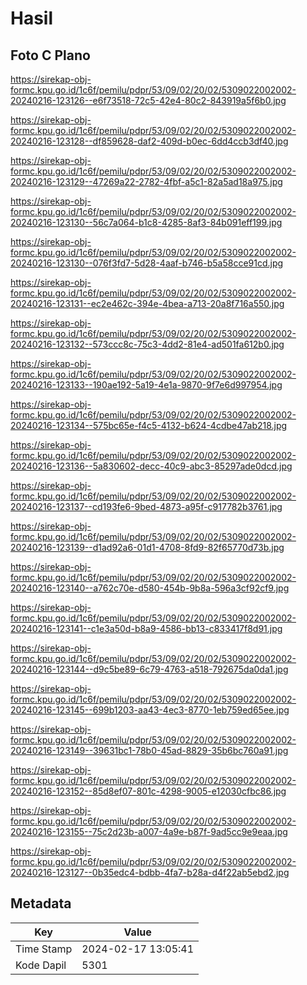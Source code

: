 # Hasil

## Foto C Plano

https://sirekap-obj-formc.kpu.go.id/1c6f/pemilu/pdpr/53/09/02/20/02/5309022002002-20240216-123126--e6f73518-72c5-42e4-80c2-843919a5f6b0.jpg

https://sirekap-obj-formc.kpu.go.id/1c6f/pemilu/pdpr/53/09/02/20/02/5309022002002-20240216-123128--df859628-daf2-409d-b0ec-6dd4ccb3df40.jpg

https://sirekap-obj-formc.kpu.go.id/1c6f/pemilu/pdpr/53/09/02/20/02/5309022002002-20240216-123129--47269a22-2782-4fbf-a5c1-82a5ad18a975.jpg

https://sirekap-obj-formc.kpu.go.id/1c6f/pemilu/pdpr/53/09/02/20/02/5309022002002-20240216-123130--56c7a064-b1c8-4285-8af3-84b091eff199.jpg

https://sirekap-obj-formc.kpu.go.id/1c6f/pemilu/pdpr/53/09/02/20/02/5309022002002-20240216-123130--076f3fd7-5d28-4aaf-b746-b5a58cce91cd.jpg

https://sirekap-obj-formc.kpu.go.id/1c6f/pemilu/pdpr/53/09/02/20/02/5309022002002-20240216-123131--ec2e462c-394e-4bea-a713-20a8f716a550.jpg

https://sirekap-obj-formc.kpu.go.id/1c6f/pemilu/pdpr/53/09/02/20/02/5309022002002-20240216-123132--573ccc8c-75c3-4dd2-81e4-ad501fa612b0.jpg

https://sirekap-obj-formc.kpu.go.id/1c6f/pemilu/pdpr/53/09/02/20/02/5309022002002-20240216-123133--190ae192-5a19-4e1a-9870-9f7e6d997954.jpg

https://sirekap-obj-formc.kpu.go.id/1c6f/pemilu/pdpr/53/09/02/20/02/5309022002002-20240216-123134--575bc65e-f4c5-4132-b624-4cdbe47ab218.jpg

https://sirekap-obj-formc.kpu.go.id/1c6f/pemilu/pdpr/53/09/02/20/02/5309022002002-20240216-123136--5a830602-decc-40c9-abc3-85297ade0dcd.jpg

https://sirekap-obj-formc.kpu.go.id/1c6f/pemilu/pdpr/53/09/02/20/02/5309022002002-20240216-123137--cd193fe6-9bed-4873-a95f-c917782b3761.jpg

https://sirekap-obj-formc.kpu.go.id/1c6f/pemilu/pdpr/53/09/02/20/02/5309022002002-20240216-123139--d1ad92a6-01d1-4708-8fd9-82f65770d73b.jpg

https://sirekap-obj-formc.kpu.go.id/1c6f/pemilu/pdpr/53/09/02/20/02/5309022002002-20240216-123140--a762c70e-d580-454b-9b8a-596a3cf92cf9.jpg

https://sirekap-obj-formc.kpu.go.id/1c6f/pemilu/pdpr/53/09/02/20/02/5309022002002-20240216-123141--c1e3a50d-b8a9-4586-bb13-c833417f8d91.jpg

https://sirekap-obj-formc.kpu.go.id/1c6f/pemilu/pdpr/53/09/02/20/02/5309022002002-20240216-123144--d9c5be89-6c79-4763-a518-792675da0da1.jpg

https://sirekap-obj-formc.kpu.go.id/1c6f/pemilu/pdpr/53/09/02/20/02/5309022002002-20240216-123145--699b1203-aa43-4ec3-8770-1eb759ed65ee.jpg

https://sirekap-obj-formc.kpu.go.id/1c6f/pemilu/pdpr/53/09/02/20/02/5309022002002-20240216-123149--39631bc1-78b0-45ad-8829-35b6bc760a91.jpg

https://sirekap-obj-formc.kpu.go.id/1c6f/pemilu/pdpr/53/09/02/20/02/5309022002002-20240216-123152--85d8ef07-801c-4298-9005-e12030cfbc86.jpg

https://sirekap-obj-formc.kpu.go.id/1c6f/pemilu/pdpr/53/09/02/20/02/5309022002002-20240216-123155--75c2d23b-a007-4a9e-b87f-9ad5cc9e9eaa.jpg

https://sirekap-obj-formc.kpu.go.id/1c6f/pemilu/pdpr/53/09/02/20/02/5309022002002-20240216-123127--0b35edc4-bdbb-4fa7-b28a-d4f22ab5ebd2.jpg


## Metadata

| Key        | Value               |
| ---------- | ------------------- |
| Time Stamp | 2024-02-17 13:05:41 |
| Kode Dapil | 5301                |



